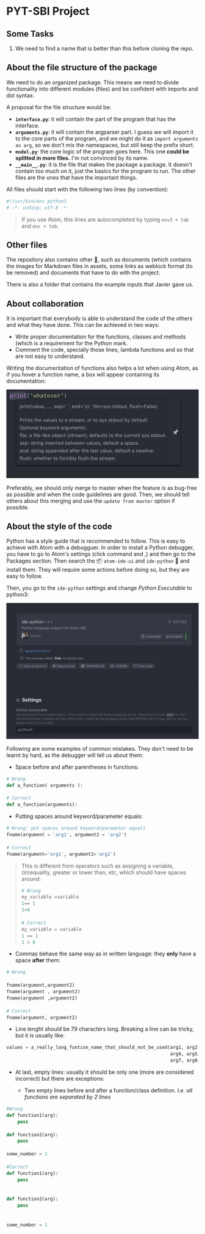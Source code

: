 # PYT-SBI Project

## Some Tasks

1. We need to find a name that is better than this before cloning the repo.

## About the file structure of the package

We need to do an organized package. This means we need to divide functionality into different modules (files) and be confident with imports and dot syntax.

A proposal for the file structure would be:

* **`interface.py`**: it will contain the part of the program that has the interface.
* **`arguments.py`**: it will contain the argparser part. I guess we will import it to the core parts of the program, and we might do it as `import arguments as arg`, so we don't mix the namespaces, but still keep the prefix short.
* **`model.py`**: the core logic of the program goes here. This one **could be splitted in more files.** I'm not convinced by its name.
* **`__main__.py`**: it is the file that makes the package a package. It doesn't contain too much on it, just the basics for the program to run. The other files are the ones that have the important things.

All files should start with the following two lines (by convention):

```python
#!/usr/bin/env python3
# -*- coding: utf-8 -*-
```

> If you use Atom, this lines are autocompleted by typing `env3 + tab` and `enc + tab`.
> 

## Other files

The repository also contains other 📁, such as documents (which contains the images for Markdown files in assets, some links as weblock format (to be removed) and documents that have to do with the project.

There is also a folder that contains the example inputs that Javier gave us.


## About collaboration

It is important that everybody is able to understand the code of the others and what they have done. This can be achieved in two ways:

* Write proper documentation for the functions, classes and methods (which is a requirement for the Python mark.
* Comment the code, specially those lines, lambda functions and so that are not easy to understand.

Writing the documentation of functions also helps a lot when using Atom, as if you hover a function name, a box will appear containing its documentation:

![](documents/assets/atom-documentation.png)

Preferably, we should only merge to master when the feature is as bug-free as possible and when the code guidelines are good. Then, we should tell others about this merging and use the `update from master` option if possible.


## About the style of the code

Python has a style guide that is recommended to follow. This is easy to achieve with Atom with a debugguer. In order to install a Python debugger, you have to go to Atom's settings (click command and ,) and then go to the Packages section. Then search the 📦 `atom-ide-ui` and `ide-python` 🐍 and install them. They will require some actions before doing so, but they are easy to follow.

Then, you go to the `ide-python` settings and change *Python Executable* to python3:

![Python IDE](documents/assets/ide-python-prefs.png/)

Following are some examples of common mistakes. They don't need to be learnt by hard, as the debugger will tell us about them:

* Space before and after parentheses in functions:

```python
# Wrong
def a_function( arguments ):

# Correct
def a_function(arguments):
```

* Putting spaces around keyword/parameter equals:

```python
# Wrong: put spaces around keyword/parameter equals
fname(argument = 'arg1', argument2 = 'arg2')

# Correct
fname(argument='arg1', argument2='arg2')
```

> This is different from operators such as assigning a variable, (in)equality, greater or lower than, etc, which should have spaces around:
> 
> ```python
> # Wrong
> my_variable =variable
> 1== 1
> 1>0
> 
> # Correct
> my_variable = variable
> 1 == 1
> 1 > 0
> ```
> 

* Commas behave the same way as in written language: they **only** have a space **after** them:

```python
# Wrong

fname(argument,argument2)
fname(argument , argument2)
fname(argument ,argument2)

# Correct
fname(argument, argument2)
```

* Line lenght should be 79 characters long. Breaking a line can be tricky, but it is usually like:


```python
values = a_really_long_funtion_name_that_should_not_be_used(arg1, arg2, arg3,
                                                            arg4, arg5, arg6,
                                                            arg7, arg8, arg9)
```

* At last, empty lines: usually it should be only one (more are considered incorrect) but there are exceptions:

	* Two empty lines before and after a function/class definition. *I.e. all functions are separated by 2 lines*


```python
#Wrong
def function1(arg):
	pass

def function2(arg):
	pass
	
some_number = 1
	
#Correct
def function1(arg):
	pass


def function2(arg):
	pass
	
	
some_number = 1
```


```python
```